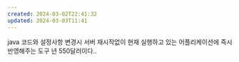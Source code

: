 ```yaml
---
created: 2024-03-02T22:41:32
updated: 2024-03-03T11:41
---
```

java 코드와 설정사항 변경시 서버 재시작없이 현재 실행하고 있는 어플리케이션에 즉시 반영해주는 도구
년 550달러이다..